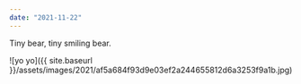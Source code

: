 ```yaml
---
date: "2021-11-22"
---
```


Tiny bear, tiny smiling bear.

![yo yo]({{ site.baseurl }}/assets/images/2021/af5a684f93d9e03ef2a244655812d6a3253f9a1b.jpg)
